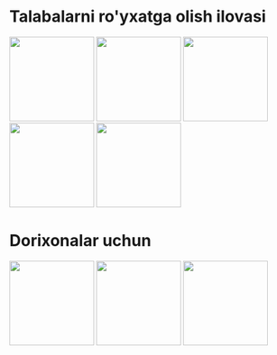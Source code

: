 # Talabalarni ro'yxatga olish ilovasi
<p float="left">
  <img src="https://github.com/user-attachments/assets/66ee07d2-b7dc-41ab-b057-590889019711" width="150" />
  <img src="https://github.com/user-attachments/assets/4bd7a1cf-ca5e-4ec8-88c6-5936c7c0226c" width="150" />
  <img src="https://github.com/user-attachments/assets/9f6c8ac3-0fcf-41b1-ac8c-e2076e6f6e85" width="150" />
  <img src="https://github.com/user-attachments/assets/b5931706-fa7f-4a69-ada1-bb1703bf1b53" width="150" />
  <img src="https://github.com/user-attachments/assets/875ad638-d46a-4add-bdad-83b372ee0909" width="150" />
</p>

# Dorixonalar uchun
<p float="left">
  <img src="https://github.com/user-attachments/assets/74081ef8-4557-4d33-915e-95dcf18dfa7f" width="150" />
  <img src="https://github.com/user-attachments/assets/1aa5af25-f824-49b7-948b-a19ca0c402a6" width="150" />
  <img src="https://github.com/user-attachments/assets/3b050398-a0ff-4cd6-bbfc-12c8a71f9f71" width="150" />
</p>








